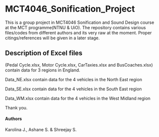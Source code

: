 # MCT4046_Sonification_Project

This is a group project in MCT4046 Sonification and Sound Design course at the MCT programme(NTNU & UiO). The repository contains various files/codes from different authors and its very raw at the moment. Proper citings/references will be given in a later stage.

## Description of Excel files
(Pedal Cycle.xlsx, Motor Cycle.xlsx, CarTaxies.xlsx and BusCoaches.xlsx) contain data for 3 regions in England. 

Data_NE.xlsx contain data for the 4 vehicles in the North East region

Data_SE.xlsx contain data for the 4 vehicles in the South East region

Data_WM.xlsx contain data for the 4 vehicles in the West Midland region


 
Thank you.

#### Authors

Karolina J., Ashane S. & Shreejay S.
